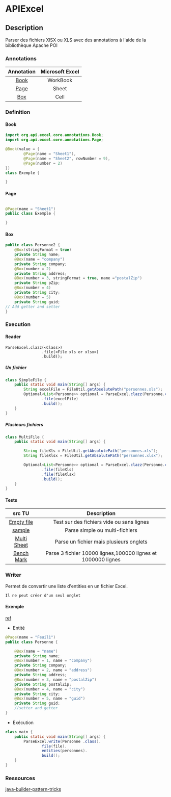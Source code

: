 # APIExcel

## Description

Parser des fichiers XlSX ou XLS avec des annotations à l'aide de la bibliothèque Apache POI

### Annotations

| Annotation | Microsoft Excel |
|:----------:|:---------------:|
|    [Book](src/main/java/org/api/excel/core/annotations/Book.java)    |    WorkBook     |
|    [Page](src/main/java/org/api/excel/core/annotations/Page.java)    |      Sheet      |
|    [Box](src/main/java/org/api/excel/core/annotations/Box.java)     |      Cell       |

### Definition

#### Book

```java
import org.api.excel.core.annotations.Book;
import org.api.excel.core.annotations.Page;

@Book(value = {
        @Page(name = "Sheet1"),
        @Page(name = "Sheet2", rowNumber = 9),
        @Page(number = 2)
})
class Exemple {

}
```

#### Page

```java

@Page(name = "Sheet1")
public class Exemple {

}
```

#### Box

```java
public class Personne2 {
    @Box(stringFormat = true)
    private String name;
    @Box(name = "company")
    private String company;
    @Box(number = 2)
    private String address;
    @Box(number = 3, stringFormat = true, name ="postalZip")
    private String pZip;
    @Box(number = 4)
    private String city;
    @Box(number = 5)
    private String guid;
// Add getter and setter
}
```

### Execution

#### Reader 
````text
ParseExcel.clazz(<Class>)
                .file(<File xls or xlsx>)
                .build();
````

##### Un fichier

```java
class SimpleFile {
    public static void main(String[] args) {
        String excelFile = FileUtil.getAbsolutePath("personnes.xls");
        Optional<List<Personne>> optional = ParseExcel.clazz(Personne.class)
                .file(excelFile)
                .build();
    }
}
```

##### Plusieurs fichiers

```java
class MultiFile {
    public static void main(String[] args) {

        String fileXls = FileUtil.getAbsolutePath("personnes.xls");
        String fileXlsx = FileUtil.getAbsolutePath("personnes.xlsx");

        Optional<List<Personne>> optional = ParseExcel.clazz(Personne.class)
                .file(fileXls)
                .file(fileXlsx)
                .build();
    }
}
```
#### Tests
 
|                                    src TU                                     |                         Description                          |
|:-----------------------------------------------------------------------------:|:------------------------------------------------------------:|
|     [Empty file](src/test/java/org/api/excel/parser/ParseExcelTest.java)      |          Test sur des fichiers vide ou sans lignes           |
|        [sample ](src/test/java/org/api/excel/parser/PersonneTest.java)        |                Parse simple ou multi-fichiers                |
|     [Multi Sheet](src/test/java/org/api/excel/parser/MultiSheetTest.java)     |           Parse un fichier mais plusieurs onglets            |
|  [Bench Mark](src/test/java/org/api/excel/parser/ParseExcelBenchMarkIT.java)  | Parse 3 fichier 10000 lignes,100000 lignes et 1000000 lignes |

### Writer
Permet de convertir une liste d'entities en un fichier Excel.

`Il ne peut créer d'un seul onglet`

#### Exemple
[ref](src/test/java/org/api/excel/parser/write/WriteFileWithEntitiesTest.java)
* Entité
```java
@Page(name = "Feuil1")
public class Personne {

    @Box(name = "name")
    private String name;
    @Box(number = 1, name = "company")
    private String company;
    @Box(number = 2, name = "address")
    private String address;
    @Box(number = 3, name = "postalZip")
    private String postalZip;
    @Box(number = 4, name = "city")
    private String city;
    @Box(number = 5, name = "guid")
    private String guid;
    //setter and getter
}
```
* Exécution
```java
class main {
    public static void main(String[] args) {
        ParseExcel.write(Personne .class).
                file(file).
                entities(personnes).
                build();
    }
}
```


### Ressources

[java-builder-pattern-tricks](https://github.com/davidmoten/java-builder-pattern-tricks)
